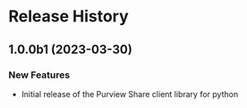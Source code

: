 # Release History

## 1.0.0b1 (2023-03-30)

### New Features

- Initial release of the Purview Share client library for python

